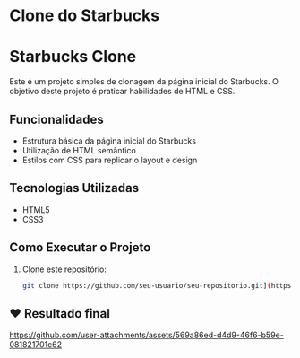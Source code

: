 # Clone do Starbucks

# Starbucks Clone

Este é um projeto simples de clonagem da página inicial do Starbucks. O objetivo deste projeto é praticar habilidades de HTML e CSS.

## Funcionalidades

- Estrutura básica da página inicial do Starbucks
- Utilização de HTML semântico
- Estilos com CSS para replicar o layout e design

## Tecnologias Utilizadas

- HTML5
- CSS3

## Como Executar o Projeto

1. Clone este repositório:
   ```bash
   git clone https://github.com/seu-usuario/seu-repositorio.git](https://github.com/Henriquizinho/starbucks-clone.git


## ❤️ Resultado final
https://github.com/user-attachments/assets/569a86ed-d4d9-46f6-b59e-081821701c62







